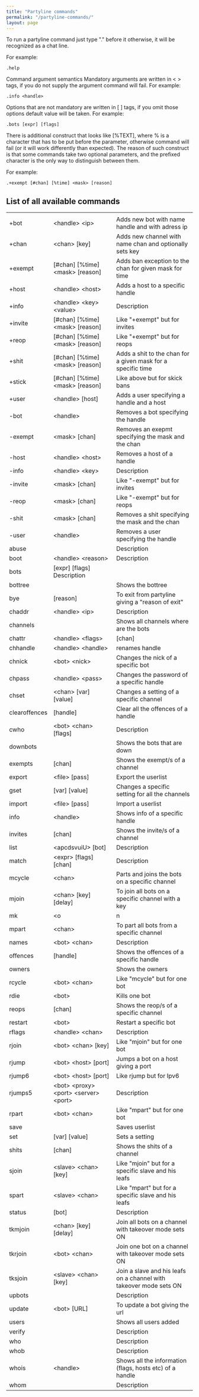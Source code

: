 ```yaml
---
title: "Partyline commands"
permalink: "/partyline-commands/"
layout: page
---
```

To run a partyline command just type "." before it otherwise, it will be recognized as a chat line.

For example:

```
.help
```

Command argument semantics Mandatory arguments are written in < > tags, if you do not supply the argument command will fail. For example:

```
.info <handle>
```

Options that are not mandatory are written in [ ] tags, if you omit those options default value will be taken. For example:

```
.bots [expr] [flags]
```

There is additional construct that looks like [%TEXT], where % is a character that has to be put before the parameter, otherwise command will fail (or it will work differently than expected). The reason of such construct is that some commands take two optional parameters, and the prefixed character is the only way to distinguish between them.

For example:

```
.+exempt [#chan] [%time] <mask> [reason]
```

## List of all available commands

|      |       |     |
|------|-------|-----|
|      |       |     |
|+bot  |	<handle\> <ip\>      |	Adds new bot with name handle and with adress ip     |
|+chan |	<chan\> [key]	 |Adds new channel with name chan and optionally sets key     |
|+exempt|	[#chan] [%time] <mask\> [reason]  |	Adds ban exception to the chan for given mask for time|
|+host |	<handle\> <host\>    |	Adds a host to a specific handle    |
|+info |	<handle\> <key\> <value\>   |	Description   |
|+invite	|[#chan] [%time] <mask\> [reason]  |	Like "+exempt" but for invites         |
|+reop |	[#chan] [%time] <mask\> [reason] |	Like "+exempt" but for reops    |
|+shit |	[#chan] [%time] <mask\> [reason] |	Adds a shit to the chan for a given mask for a specific time|
|+stick |	[#chan] [%time] <mask\> [reason]  |	Like above but for skick bans  |
|+user |	<handle\> [host]     |	Adds a user specifying a handle and a host  |
|-bot  |	<handle\>  |	Removes a bot specifying the handle           |
|-exempt	|<mask\> [chan]      |	Removes an exepmt specifying the mask and the chan   |
|-host |	<handle\> <host\>    |	Removes a host of a handle          |
|-info |	<handle\> <key\>     |	Description   |
|-invite	|<mask\> [chan]      |	Like "-exempt" but for invites      |
|-reop |	<mask\> [chan] |	Like "-exempt" but for reops              |
|-shit |	<mask\> [chan] |	Removes a shit specifying the mask and the chan    |
|-user |	<handle\>  |	Removes a user specifying the handle          |
|abuse ||	Description|
|boot |	<handle\> <reason\>   |	Description   |
|bots |	[expr] [flags]	Description   |
|bottree|	|Shows the bottree |
|bye	 |[reason]|	To exit from partyline giving a "reason of exit"   |
|chaddr|	<handle\> <ip\>|	Description  |
|channels|	|Shows all channels where are the bots    |
|chattr|	<handle\> <flags\>   |[chan]	 |Sets the flag/s for a specific handle for a chan|
|chhandle|	<handle\> <handle\>	 |renames handle|
|chnick|	<bot\> <nick\>	|Changes the nick of a specific bot         |
|chpass|	<handle\> <pass\>	   |Changes the password of a specific handle  |
|chset |	<chan\> [var] [value]  |	Changes a setting of a specific channel |
|clearoffences|	[handle]|	Clear all the offences of a handle        |
|cwho |	<bot\> <chan\> [flags]|	Description   |
|downbots|	|Shows the bots that are down |
|exempts	|[chan]	   |Shows the exempt/s of a channel|
|export|	<file\> [pass]	|Export the userlist  |
|gset |	[var] [value]	|Changes a specific setting for all the channels|
|import|	<file\> [pass]	|Import a userlist|
|info |	<handle\>	  |Shows info of a specific handle|
|invites|	[chan]    |	Shows the invite/s of a channel|
|list |	<apcdsvuiU\> [bot]	   |Description    |
|match |	<expr\> [flags] [chan]	|Description  |
|mcycle|	<chan\>	   |Parts and joins the bots on a specific channel |
|mjoin |	<chan\> [key] [delay]  |	To join all bots on a specific channel with a key  |
|mk|	<o|n|a\> <chan\> |[lock]	|To make a mass kick (o=ops, n=non ops, a=all)|
|mpart|	<chan\>	    |To part all bots from a specific channel       |
|names|	<bot\> <chan\>	 |Description   |
|offences|	[handle]	|Shows the offences of a specific handle        |
|owners|	|Shows the owners   |
|rcycle|	<bot\> <chan\> |	Like "mcycle" but for one bot                   |
|rdie |	<bot\>	|Kills one bot|
|reops|	[chan]	|Shows the reop/s of a specific channel   |
|restart|	<bot\>	   |Restart a specific bot   |
|rflags|	<handle\> <chan\>    |	Description   |
|rjoin|	<bot\> <chan\> [key]	   |Like "mjoin" but for one bot       |
|rjump|	<bot\> <host\> [port]   |	Jumps a bot on a host giving a port     |
|rjump6|	<bot\> <host\> [port]  |	Like rjump but for Ipv6|
|rjumps5|<bot\> <proxy\> <port\> <server\> <port\>|	Description     |
|rpart|	<bot\> <chan\>  |	Like "mpart" but for one bot|
|save ||	Saves userlist|
|set|	[var] [value] |	Sets a setting   |
|shits|	[chan] |	Shows the shits of a channel |
|sjoin|	<slave\> <chan\> [key]|	Like "mjoin" but for a specific slave and his leafs  |
|spart|	<slave\> <chan\>	|Like "mpart" but for a specific slave and his leafs|
|status|	[bot] |	Description  |
|tkmjoin	|<chan\> [key] [delay]	|Join all bots on a channel with takeover mode sets ON|
|tkrjoin|	<bot\> <chan\>	|Join one bot on a channel with takeover mode sets ON|
|tksjoin|	<slave\> <chan\> [key]	|Join a slave and his leafs on a channel with takeover mode sets ON|
|upbots|	|Description   |
|update|	<bot\> [URL]   |	To update a bot giving the url |
|users|	|Shows all users added|
|verify|	|Description   |
|who	 ||Description|
|whob||	Description|
|whois|	<handle\>|	Shows all the information (flags, hosts etc) of a handle   |
|whom |	|Description|

